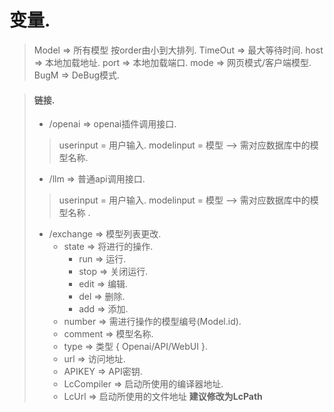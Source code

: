 # 变量.
>Model => 所有模型 按order由小到大排列.
>TimeOut => 最大等待时间.
>host => 本地加载地址.
>port => 本地加载端口.
>mode => 网页模式/客户端模型.
>BugM => DeBug模式.

> #### 链接.
> - /openai => openai插件调用接口.
>>userinput = 用户输入.
>>modelinput = 模型 --> 需对应数据库中的模型名称.
>
> - /llm => 普通api调用接口.
>>userinput = 用户输入.
>>modelinput = 模型 --> 需对应数据库中的模型名称 .
>
> - /exchange => 模型列表更改.
>   - state => 将进行的操作.
>       - run => 运行.
>       - stop => 关闭运行.
>       - edit => 编辑.
>       - del => 删除.
>       - add => 添加.
>   - number => 需进行操作的模型编号(Model.id).
>   - comment => 模型名称.
>   - type => 类型 { Openai/API/WebUI }.
>   - url => 访问地址.
>   - APIKEY => API密钥.
>   - LcCompiler => 启动所使用的编译器地址.
>   - LcUrl => 启动所使用的文件地址 **建议修改为LcPath**

